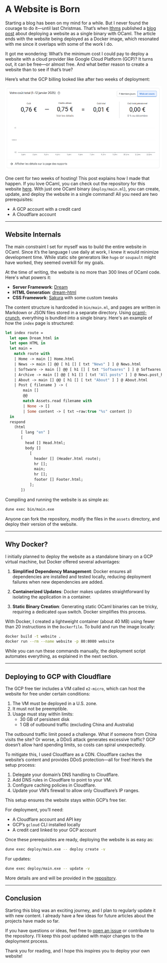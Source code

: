 # A Website is Born

Starting a blog has been on my mind for a while. But I never found the
courage to do it—until last Christmas. That’s when
[lthms](https://soap.coffee/~lthms) published a [blog
post](https://soap.coffee/~lthms/posts/DreamWebsite.html) about
deploying a website as a single binary with OCaml. The article ends
with the website being deployed as a Docker image, which resonated
with me since it overlaps with some of the work I do.

It got me wondering: What’s the minimum cost I could pay to deploy a
website with a cloud provider like Google Cloud Platform (GCP)? It
turns out, it can be free—or almost free. And what better reason to
create a website than to see if that’s true?

Here’s what the GCP billing looked like after two weeks of deployment:

![GCP billing](/assets/images/01-born-gcp.png)

One cent for two weeks of hosting! This post explains how I made that
happen. If you love OCaml, you can check out the repository for this
website [here](https://github.com/francoisthire/saroupille.com). With
just one OCaml binary (`deploy/main.ml`), you can create, update, and
deploy the website in a single command! All you need are two
prerequisites:

- A GCP account with a credit card
- A Cloudflare account

---

## Website Internals

The main constraint I set for myself was to build the entire website
in OCaml. Since it’s the language I use daily at work, I knew it would
minimize development time. While static site generators like `hugo` or
`soupault` might have worked, they seemed overkill for my goals.

At the time of writing, the website is no more than 300 lines of OCaml
code. Here's what powers it:

- **Server Framework**: [Dream](https://aantron.github.io/dream/)
- **HTML Generation**: [dream-html](https://github.com/yawaramin/dream-html)
- **CSS Framework**: [Sakura](https://github.com/oxalorg/sakura?tab=readme-ov-file) with some custom tweaks

The content structure is hardcoded in `bin/main.ml`, and pages are
written in Markdown or JSON files stored in a separate directory.
Using [ocaml-crunch](https://github.com/mirage/ocaml-crunch),
everything is bundled into a single binary. Here's an example of how
the `index` page is structured:

```ocaml
let index route =
  let open Dream_html in
  let open HTML in
  let main =
    match route with
    | Home -> main [] Home.html
    | News -> main [] @@ [ h1 [] [ txt "News" ] ] @ News.html
    | Software -> main [] @@ [ h1 [] [ txt "Softwares" ] ] @ Softwares.html
    | Archive -> main [] @@ [ h1 [] [ txt "All posts" ] ] @ News.post_html
    | About -> main [] @@ [ h1 [] [ txt "About" ] ] @ About.html
    | Post { filename } -> (
        main []
        @@
        match Assets.read filename with
        | None -> []
        | Some content -> [ txt ~raw:true "%s" content ])
  in
  respond
    (html
       [ lang "en" ]
       [
         head [] Head.html;
         body []
           [
             header [] (Header.html route);
             hr [];
             main;
             hr [];
             footer [] Footer.html;
           ];
       ])
```

Compiling and running the website is as simple as:

```sh
dune exec bin/main.exe
```

Anyone can fork the repository, modify the files in the `assets`
directory, and deploy their version of the website.

---

## Why Docker?

I initially planned to deploy the website as a standalone binary on a
GCP virtual machine, but Docker offered several advantages:

1. **Simplified Dependency Management**: Docker ensures all
dependencies are installed and tested locally, reducing deployment
failures when new dependencies are added.

2. **Containerized Updates**: Docker makes updates straightforward by
isolating the application in a container.

3. **Static Binary Creation**: Generating static OCaml binaries can be
tricky, requiring a dedicated `opam` switch. Docker simplifies this
process.

With Docker, I created a lightweight container (about 40 MB) using
fewer than 20 instructions in the `Dockerfile`. To build and run the
image locally:

```sh
docker build -t website .
docker run --rm --name website -p 80:8080 website
```

While you can run these commands manually, the deployment script
automates everything, as explained in the next section.

---

## Deploying to GCP with Cloudflare

The GCP free tier includes a VM called `e2-micro`, which can host the
website for free under certain conditions:

1. The VM must be deployed in a U.S. zone.
2. It must not be preemptible.
3. Usage must stay within limits:
   - 30 GB of persistent disk
   - 1 GB of outbound traffic (excluding China and Australia)

The outbound traffic limit posed a challenge. What if someone from
China visits the site? Or worse, a DDoS attack generates excessive
traffic? GCP doesn’t allow hard spending limits, so costs can spiral
unexpectedly.

To mitigate this, I used Cloudflare as a CDN. Cloudflare caches the
website’s content and provides DDoS protection—all for free! Here’s
the setup process:

1. Delegate your domain’s DNS handling to Cloudflare.
2. Add DNS rules in Cloudflare to point to your VM.
3. Configure caching policies in Cloudflare.
4. Update your VM’s firewall to allow only Cloudflare’s IP ranges.

This setup ensures the website stays within GCP’s free tier.

For deployment, you’ll need:

- A Cloudflare account and API key
- GCP’s `gcloud` CLI installed locally
- A credit card linked to your GCP account

Once these prerequisites are ready, deploying the website is as easy as:

```sh
dune exec deploy/main.exe -- deploy create -v
```

For updates:

```sh
dune exec deploy/main.exe -- update -v
```

More details are and will be provided in the
[repository](https://github.com/francoisthire/saroupille.com).

---

## Conclusion

Starting this blog was an exciting journey, and I plan to regularly
update it with new content. I already have a few ideas for future
articles about the projects have made so far.

If you have questions or ideas, feel free to [open an
issue](https://github.com/francoisthire/saroupille.com/issues) or
contribute to the repository. I’ll keep this post updated with major
changes to the deployment process.

Thank you for reading, and I hope this inspires you to deploy your own
website!

